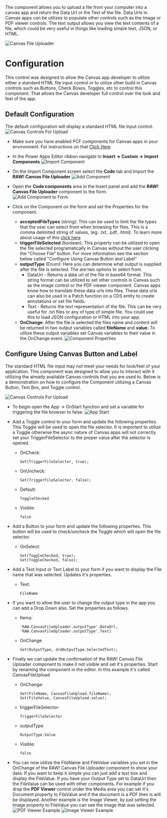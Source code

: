 The component allows you to upload a file from your computer into a canvas app and return the Data Url or the Text of the file.  Data Urls in Canvas apps can be utilizes to populate other controls such as the Image or PDF viewer controls.  The text output allows you view the text contents of a file, which could be very useful in things like loading simple text, JSON, or HTML.

![Canvas File Uploader](./images/CanvasFileUploader.gif)

# Configuration
This control was designed to allow the Canvas app developer to utilize either a standard HTML file input control or to utilize other build in Canvas controls such as Buttons, Check Boxes, Toggles, etc to control this component.  That allows the Canvas developer full control over the look and feel of the app.

## Default Configuration
The default configuration will display a standard HTML file input control.
![Canvas Controls For Upload](./images/StandardInput.png)

* Make sure you have enabled PCF components for Canvas apps in your environment.  For instructions on that [Click Here](https://docs.microsoft.com/en-us/powerapps/developer/component-framework/component-framework-for-canvas-apps)

* In the Power Apps Editor ribbon navigate to **Insert -> Custom -> Import Components**
![Import Component](./images/ImportComponentRibbon.png)

* On the Import Component screen select the **Code** tab and Import the **RAW! Canvas File Uploader**
![Add Component](./images/ImportComponent.png)

* Open the **Code components** area in the Insert panel and add the **RAW! Canvas File Uploader** component to the form.  
![Add Component to Form](./images/AddComponentToForm.png)

* Click on the Component on the form and set the Properties for the component.
    * **acceptedFileTypes** (string): This can be used to limit the file types that the user can select from when browsing for files.  This is a comma delimited string of values, (eg: .txt, .pdf, .html).  To learn more about usage of this [click here](https://www.w3schools.com/tags/att_input_accept.asp)
    * **triggerFileSelected** (boolean): This property can be utilized to open the file selected programatically in Canvas without the user clicking the "Choose File" button.  For more information see the section below called "Configure Using Canvas Button and Label"
    * **outputType** (Enum): Here you can determine what output is supplied after the file is selected.  The are two options to select from.
        * DataUrl - Returns a data url of the file in base64 format.  This string format can be utilized to set other controls in Canvas such as the image control or the PDF viewer component.  Canvas apps know how to translate these data urls into files.  These data urls can also be used in a Patch function on a CDS entity to create annotations or set file fields.
        * Text - Returns the text representation of the file.  This can be very useful for .txt files or any of type of simple file.  You could use this to load JSON configuration or HTML into your app.
    * **OnChange**: After the file is selected the files name and content will be returned in two output variables called **fileName** and **value**.  To utilize these output variables set Canvas variables to their value in the OnChange event.
    ![Component Properties](./images/ComponentProperties.png)


## Configure Using Canvas Button and Label
The standard HTML file input may not meet your needs for look/feel of your application.  This component was designed to allow you to interact with it utilizing the already available Canvas controls that you are used to.  Below is a demonstration on how to configure the Component utilizing a Canvas Button, Text Box, and Toggle control.

![Canvas Controls For Upload](./images/CanvasComponentUpload.png)

* To begin open the App -> OnStart function and set a variable for triggering the file browser to false.
![App Start](./images/CustomAppStart.png)

* Add a Toggle control to your form and update the following properties.  This Toggle will be used to open the file selector. It is important to utilize a Toggle otherwise the async nature of Canvas apps will not correctly set your TriggerFileSelector to the proper value after the selector is opened.
    * OnCheck: 
        ```
        Set(TriggerFileSelector, true);
        ```
    * OnUncheck: 
        ```
        Set(TriggerFileSelector, false);
        ```
    * Default: 
        ```
        ToggleChecked
        ```
    * Visible: 
        ```
        false
        ```
* Add a Button to your form and update the following properties.  This button will be used to check/uncheck the Toggle which will open the file selector.
    * OnSelect:
        ```
        Set(ToggleChecked, true);
        Set(ToggleChecked, false);
        ```

* Add a Text Input or Text Label to your form if you want to display the File name that was selected.  Updates it's properties.
    * Text:
        ```
        FileName
        ```

* If you want to allow the user to change the output type in the app you can add a Drop Down also.  Set the properties as follows.
    * Items:
        ```
        'RAW.CanvasFileUploader.outputType'.DataUrl, 'RAW.CanvasFileUploader.outputType'.Text]
        ```
    * OnChange
        ```
        Set(OutputType, drdOutputType.SelectedText);
        ```

* Finally we can update the confirmation of the RAW! Canvas File Uploader component to make it not visible and set it's properties.  Start by renaming the component in the editor.  In this example it's called CanvasFileUpload
    * OnChange: 
        ```
        Set(FileName, CanvasFileUpload.fileName);
        Set(FileValue, CanvasFileUpload.value);
        ```
    * triggerFileSelector:
        ```
        TriggerFileSelector
        ```
    * outputType
        ```
        OutputType.Value
        ```
    * Visible:
        ```
        false
        ```
        
* You can now utilize the FileName and FileValue variables you set in the OnChange of the RAW! Canvas File Uploader component to show your data.  If you want to keep it simple you can just add a text box and display the FileValue.  If you have your Output Type set to DataUrl then the FileValue can be used with other components.  For example if you drop the **PDF Viewer** control under the Media area you can set it's Document property to FileValue and if the document is a PDF then is will be displayed. Another example is the Image Viewer, by just setting the Image property to FileValue you can see the image that was selected.
![PDF Viewer Example](./images/PDFViewer.png)
![Image Viewer Example](./images/ImageViewer.png)
